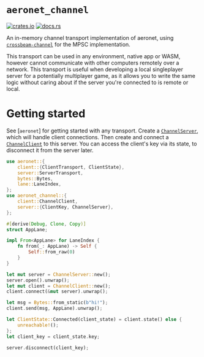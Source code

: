 # `aeronet_channel`

[![crates.io](https://img.shields.io/crates/v/aeronet_channel.svg)](https://crates.io/crates/aeronet_channel)
[![docs.rs](https://img.shields.io/docsrs/aeronet_channel)](https://docs.rs/aeronet_channel)

An in-memory channel transport implementation of aeronet, using
[`crossbeam-channel`](https://docs.rs/crossbeam-channel) for the MPSC implementation.

This transport can be used in any environment, native app or WASM, however cannot communicate with
other computers remotely over a network. This transport is useful when developing a local
singleplayer server for a potentially multiplayer game, as it allows you to write the same logic
without caring about if the server you're connected to is remote or local.

# Getting started

See [`aeronet`] for getting started with any transport. Create a [`ChannelServer`], which will
handle client connections. Then create and connect a [`ChannelClient`] to this server. You can
access the client's key via its state, to disconnect it from the server later.

```rust
use aeronet::{
    client::{ClientTransport, ClientState},
    server::ServerTransport,
    bytes::Bytes,
    lane::LaneIndex,
};
use aeronet_channel::{
    client::ChannelClient,
    server::{ClientKey, ChannelServer},
};

#[derive(Debug, Clone, Copy)]
struct AppLane;

impl From<AppLane> for LaneIndex {
    fn from(_: AppLane) -> Self {
        Self::from_raw(0)
    }
}

let mut server = ChannelServer::new();
server.open().unwrap();
let mut client = ChannelClient::new();
client.connect(&mut server).unwrap();

let msg = Bytes::from_static(b"hi!");
client.send(msg, AppLane).unwrap();

let ClientState::Connected(client_state) = client.state() else {
    unreachable!();
};
let client_key = client_state.key;

server.disconnect(client_key);
```

[`ChannelClient`]: client::ChannelClient
[`ChannelServer`]: server::ChannelServer
